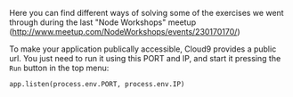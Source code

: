 Here you can find different ways of solving some of the exercises we went through during the last "Node Workshops" meetup (http://www.meetup.com/NodeWorkshops/events/230170170/)

To make your application publically accessible, Cloud9 provides a public url. You just need to run it using this PORT and IP,
and start it pressing the ``Run`` button in the top menu:

```app.listen(process.env.PORT, process.env.IP)```
